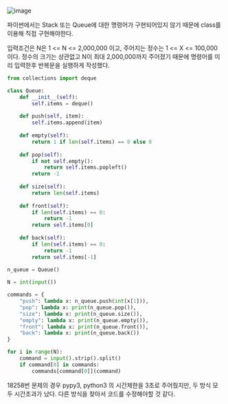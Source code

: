 ![image](https://github.com/user-attachments/assets/55c0cbfd-1984-41ae-9deb-482fe98693ff)

파이썬에서는 Stack 또는 Queue에 대한 명령어가 구현되어있지 않기 때문에 class를 이용해 직접 구현해야한다.

입력조건은 N은 1 <= N <= 2,000,000 이고, 주어지는 정수는 1 <= X <= 100,000 이다.
정수의 크기는 상관없고 N이 최대 2,000,000까지 주어졌기 때문에 명령어를 미리 입력한후 반복문을 실행하게 작성했다.

```py
from collections import deque

class Queue:
    def __init__(self):
        self.items = deque()
        
    def push(self, item):
        self.items.append(item)
        
    def empty(self):
        return 1 if len(self.items) == 0 else 0
        
    def pop(self):
        if not self.empty():
            return self.items.popleft()
        return -1
    
    def size(self):
        return len(self.items)
    
    def front(self):
        if len(self.items) == 0:
            return -1
        return self.items[0]
    
    def back(self):
        if len(self.items) == 0:
            return -1
        return self.items[-1]
    
n_queue = Queue()

N = int(input())

commands = { 
    "push": lambda x: n_queue.push(int(x[1])), 
    "pop": lambda x: print(n_queue.pop()), 
    "size": lambda x: print(n_queue.size()), 
    "empty": lambda x: print(n_queue.empty()), 
    "front": lambda x: print(n_queue.front()), 
    "back": lambda x: print(n_queue.back()) 
}

for i in range(N):
    command = input().strip().split()
    if command[0] in commands:
        commands[command[0]](command)
```

18258번 문제의 경우 pypy3, python3 의 시간제한을 3초로 주어줬지만, 두 방식 모두 시간초과가 났다.
다른 방식을 찾아서 코드를 수정해야할 것 같다.
